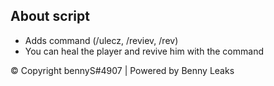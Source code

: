 ## About script

- Adds command (/ulecz, /reviev, /rev)
- You can heal the player and revive him with the command

© Copyright bennyS#4907 | Powered by Benny Leaks


